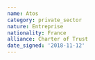 ```yaml
---
name: Atos
category: private_sector
nature: Entreprise
nationality: France
alliance: Charter of Trust
date_signed: '2018-11-12'
---
```

    